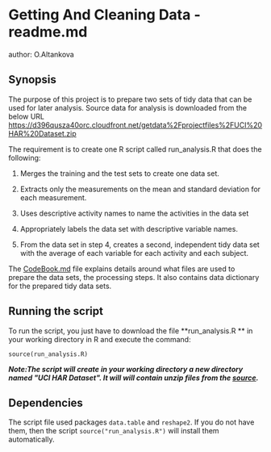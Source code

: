 # Getting And Cleaning Data - readme.md
author: O.Altankova

## Synopsis
The purpose of this project is to prepare two sets of tidy data that can be used for later analysis. 
Source data for analysis is downloaded from the below URL
https://d396qusza40orc.cloudfront.net/getdata%2Fprojectfiles%2FUCI%20HAR%20Dataset.zip

The requirement is to create one R script called run_analysis.R that does the following:
1. Merges the training and the test sets to create one data set.

2. Extracts only the measurements on the mean and standard deviation for each measurement.

3. Uses descriptive activity names to name the activities in the data set

4. Appropriately labels the data set with descriptive variable names.

5. From the data set in step 4, creates a second, independent tidy data set with the average of each variable for each activity and each subject.

The [CodeBook.md](https://github.com/oaltankova/GettingAndCleaningData/blob/master/CodeBook.md) file explains details around what files are used to prepare the data sets, the processing steps. It also contains data dictionary for the prepared tidy data sets.

## Running the script
To run the script, you just have to download the file **run_analysis.R ** in your working directory in R and execute the command:
```{r}
source(run_analysis.R)
```
**_Note:The script will create in your working directory a new directory named "UCI HAR Dataset". It will will contain unzip files from the [source](https://d396qusza40orc.cloudfront.net/getdata%2Fprojectfiles%2FUCI%20HAR%20Dataset.zip)._**

## Dependencies
The script file used packages `data.table` and `reshape2`. If you do not have them, then the script `source("run_analysis.R")` will install them automatically.